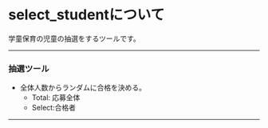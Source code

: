 # select_studentについて

学童保育の児童の抽選をするツールです。  

* * *
### 抽選ツール
* 全体人数からランダムに合格を決める。
     - Total: 応募全体   
     - Select:合格者  

* * *

[1]: http://komagaku.net "学童保育"


